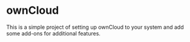 # ownCloud
This is a simple project of setting up ownCloud to your system and add some add-ons for additional features.
